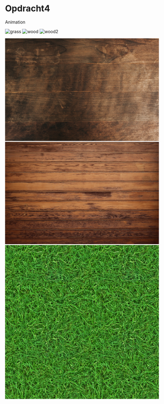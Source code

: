 # Opdracht4
Animation

![grass](https://user-images.githubusercontent.com/86419683/123307240-8ca28e80-d522-11eb-9c1b-dfbf0718968d.jpg)
![wood](https://user-images.githubusercontent.com/86419683/123307794-308c3a00-d523-11eb-95db-1fd5259077aa.jpg)
![wood2](https://user-images.githubusercontent.com/86419683/123307805-341fc100-d523-11eb-8fb4-efcb2c66b3af.jpg)

<!DOCTYPE html>
<html>
  <head>
    <meta charset="utf-8">
    <title>Hello, WebVR! • A-Frame</title>
    <meta name="viewport" content="width=device-width">
    <script src="https://aframe.io/releases/1.0.4/aframe.min.js"></script>
    <script src="scripts/main.js" defer></script>
  </head>
  <body>
    <a-scene background="color: #333333">
      <a-assets>
          <img id="wood" src="wood.jpg" />
          <img id="wood2" src="wood2.jpg" />
          <img id="grass" src="grass.jpg" />
      </a-assets>
      <a-box id="myBox" 
        position="3 1 -3" 
        rotation="0 45 0" 
        width="3" 
        height="1" 
        depth="1" 
        material="src: #wood"
        shadow 
        animation="property: rotation; 
                   to: 90 360 180; 
                   dur: 2000; 
                   easing: linear; 
                   loop: true" >
      </a-box>
      <a-box id="myOtherBox" 
        position="2 1 -3" 
        rotation="0 45 0" 
        width="3" 
        height="1" 
        depth="1" 
        material="src: #wood2"
        shadow>  
      </a-box>
      <a-plane id="ground"
        position="0 0 -4" 
        rotation="-90 0 0" 
        width="100" 
        height="100" 
        color="#7BC8A4" 
        material="src: #grass; repeat: 10 10"
        shadow>
      </a-plane> 
    </a-scene>
  </body>
</html>
